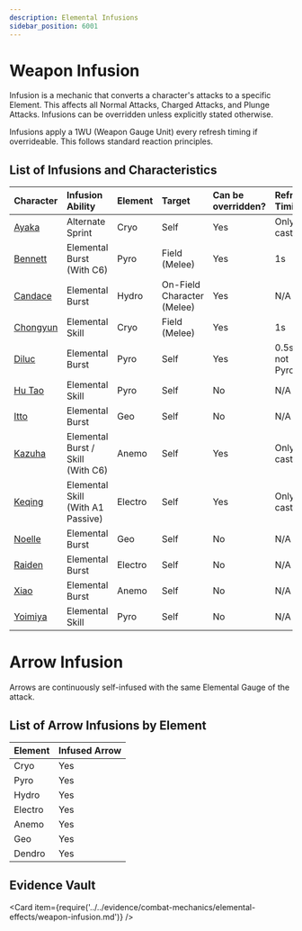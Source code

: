 ```yaml
---
description: Elemental Infusions
sidebar_position: 6001
---
```


# Weapon Infusion

Infusion is a mechanic that converts a character's attacks to a specific Element. This affects all Normal Attacks, Charged Attacks, and Plunge Attacks. Infusions can be overridden unless explicitly stated otherwise.

Infusions apply a 1WU (Weapon Gauge Unit) every refresh timing if overrideable. This follows standard reaction principles.

## List of Infusions and Characteristics

| Character                                            | Infusion Ability                    | Element | Target                       | Can be overridden? | Refresh Timing   |
| :--------------------------------------------------- | :---------------------------------- | :------ | :--------------------------- | :----------------- | :--------------- |
| [Ayaka](../../characters/cryo/kamisato-ayaka.md)     | Alternate Sprint                    | Cryo    | Self                         | Yes                | Only on cast     |
| [Bennett](../../characters/pyro/bennett.md)          | Elemental Burst \(With C6\)         | Pyro    | Field \(Melee\)              | Yes                | 1s               |
| [Candace](../../characters/hydro/candace.md)         | Elemental Burst                     | Hydro   | On-Field Character \(Melee\) | Yes                | N/A              |
| [Chongyun](../../characters/cryo/chongyun.md)        | Elemental Skill                     | Cryo    | Field \(Melee\)              | Yes                | 1s               |
| [Diluc](../../characters/pyro/diluc.md)              | Elemental Burst                     | Pyro    | Self                         | Yes                | 0.5s if not Pyro |
| [Hu Tao](../../characters/pyro/hu-tao.md)            | Elemental Skill                     | Pyro    | Self                         | No                 | N/A              |
| [Itto](../../characters/geo/arataki-itto.md)         | Elemental Burst                     | Geo     | Self                         | No                 | N/A              |
| [Kazuha](../../characters/anemo/kaedehara-kazuha.md) | Elemental Burst / Skill \(With C6\) | Anemo   | Self                         | Yes                | Only on cast     |
| [Keqing](../../characters/electro/keqing.md)         | Elemental Skill \(With A1 Passive\) | Electro | Self                         | Yes                | Only on cast     |
| [Noelle](../../characters/geo/noelle.md)             | Elemental Burst                     | Geo     | Self                         | No                 | N/A              |
| [Raiden](../../characters/electro/raiden-shogun.md)  | Elemental Burst                     | Electro | Self                         | No                 | N/A              |
| [Xiao](../../characters/anemo/xiao.md)               | Elemental Burst                     | Anemo   | Self                         | No                 | N/A              |
| [Yoimiya](../../characters/pyro/yoimiya.md)          | Elemental Skill                     | Pyro    | Self                         | No                 | N/A              |

# Arrow Infusion

Arrows are continuously self-infused with the same Elemental Gauge of the attack.

## List of Arrow Infusions by Element

| Element | Infused Arrow |
| :------ | :------------ |
| Cryo    | Yes           |
| Pyro    | Yes           |
| Hydro   | Yes           |
| Electro | Yes           |
| Anemo   | Yes           |
| Geo     | Yes           |
| Dendro  | Yes           |

## Evidence Vault

<Card item={require('../../evidence/combat-mechanics/elemental-effects/weapon-infusion.md')} />
